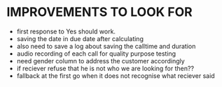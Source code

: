 # IMPROVEMENTS TO LOOK FOR
- first response to Yes should work.
- saving the date in due date after calculating
- also need to save a log about saving the calltime and duration
- audio recording of each call for quality purpose testing
- need gender column to address the customer accordingly
- if reciever refuse that he is not who we are looking for then??
- fallback at the first go when it does not recognise what reciever said
